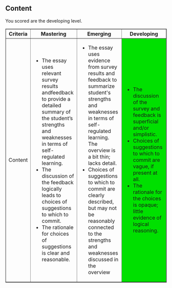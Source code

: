 ## Content

You scored are the developing level.

<table border="1">
<tr><th width="10%">Criteria</th><th width="30%">Mastering</th><th width="30%">Emerging</th><th width="30%">Developing</th></tr>

<tr>
<td>Content</td>
<td><ul>
<li>The essay uses relevant survey results andfeedback to provide a detailed summary of the student’s strengths and weaknesses in terms of self-regulated learning.</li>
<li>The discussion of the feedback logically leads to choices of suggestions to which to commit.</li>
<li>The rationale for choices of suggestions is clear and reasonable.</li>
</ul></td><td><ul>
<li>The essay uses evidence from survey results and feedback to summarize student's strengths and weaknesses in terms of self-regulated learning. The overview is a bit thin; lacks detail.</li>
<li>Choices of suggestions to which to commit are clearly described, but may not be reasonably connected to the strengths and weaknesses discussed in the overview</li>
</ul></td><td bgcolor='ligthyellow'><ul>
<li>The discussion of the survey and feedback is superficial and/or simplistic.</li>
<li>Choices of suggestions to which to commit are vague, if present at all. </li>
<li>The rationale for the choices is opaque; little evidence of logical reasoning.</li>
</ul></td></tr>

</table>
